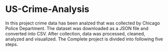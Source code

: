 # US-Crime-Analysis
In this project crime data has been analzed that was collected by Chicago Police Department. The dataset was downloaded as a JSON file and converted into CSV. After collection, data was processed, cleaned, analyzed and visualized. The Complete project is divided into following five steps.
